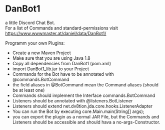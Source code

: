 # DanBot1
a little Discord Chat Bot.<br>
For a list of Commands and standard-permissions visit https://www.wwwmaster.at/daniel/data/DanBot1/

Programm your own Plugins:
* Create a new Maven Project
* Make sure that you are using Java 1.8
* Copy all dependencies from DanBot1 (pom.xml)
* import DanBot1_lib.jar to your Project
* Commands for the Bot have to be annotated with @commands.BotCommand
* the field aliases in @BotCommand mean the Command aliases (should be at least one)
* Commands should implement the Interface commands.BotCommand
* Listeners should be annotated with @listeners.BotListener
* Listeners should extend net.dv8tion.jda.core.hooks.ListenerAdapter
* You can run the Bot by executing core.Main.main(String[] args);
* you can export the plugin as a normal JAR File, but the Commands and Listeners should be accessible and should hava a no-args-Constructor.
